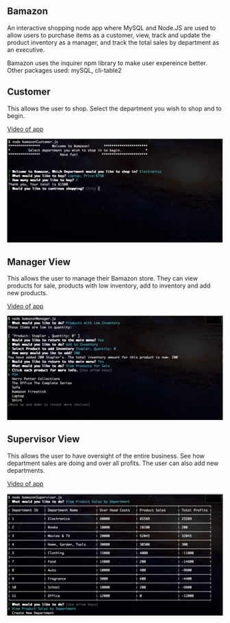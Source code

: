 Bamazon
-------

An interactive shopping node app where MySQL and Node.JS are used to allow users to purchase items as a customer, view, track and update the product inventory as a manager, and track the total sales by department as an executive.

Bamazon uses the inquirer npm library to make user expereince better.
Other packages used: mySQL, cli-table2



Customer
-------
This allows the user to shop. Select the department you wish to shop and to begin.

[Video of app](https://www.youtube.com/watch?v=v-LEO_fZXAo)


![Alt text](assets/images/cust.png?raw=true "customer")

Manager View
------------
This allows the user to manage their Bamazon store. They can view products for sale, products with low inventory, add to inventory and add new products.

[Video of app](https://www.youtube.com/watch?v=Ycao3CreB_I)


![Alt text](assets/images/manager.png?raw=true "manager")

Supervisor View
---------------
This allows the user to have oversight of the entire business. See how department sales are doing and over all profits. The user can also add new departments.

[Video of app](https://www.youtube.com/watch?v=rNvxTU5kIhw)


![Alt text](assets/images/Supervisor.png?raw=true "Supervisor")
